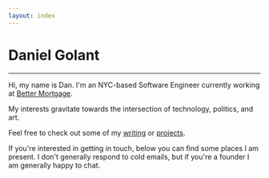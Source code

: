 ```yaml
---
layout: index
---
```


<h1>Daniel Golant</h1>
<hr>
<p>Hi, my name is Dan. I'm an NYC-based Software Engineer currently working at <a href="https://better.com" class="link highlight-link">Better Mortgage</a>.</p>
<p> My interests gravitate towards the intersection of technology, politics, and art.</p>
<p>Feel free to check out some of my <a href="" class="link highlight-link">writing</a> or <a href="./projects/index.html" class="link highlight-link">projects</a>.</p>
<p>If you're interested in getting in touch, below you can find some places I am present. I don't generally respond to cold emails, but if you're a founder I am generally happy to chat.</p>
